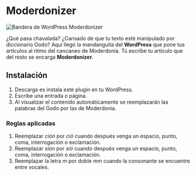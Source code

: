 # Moderdonizer
![Bandera de WordPress Moderdonizer](https://demos.maugelves.com/moderdonizer/modernonizer-logo-600.png)

¿Qué pasa chavalada? ¿Cansado de que tu texto esté manipulado por diccionario Godo?
Aquí llegó la mandanguita del **WordPress** que pone tus artículos al ritmo del cancaneo de Moderdonia.
Tú escribe tu artículo que del resto se encarga **Moderdonizer**.

## Instalación
1) Descarga es instala este plugin en tu WordPress.
2) Escribe una entrada o página.
3) Al visualizar el contenido automáticamente se reemplazarán las palabras del Godo por las de Moderdonia.

### Reglas aplicadas
1) Reemplazar *ción* por *ció* cuando después venga un espacio, punto, coma, interrogación o exclamación.
2) Reemplazar *sión* por *sió* cuando después venga un espacio, punto, coma, interrogación o exclamación.
3) Reemplazar la letra *m* por doble *mm* cuando la consonante se encuentre entre vocales.